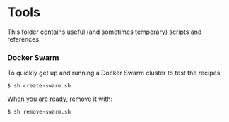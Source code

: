# Tools

This folder contains useful (and sometimes temporary) scripts and references.

### Docker Swarm

To quickly get up and running a Docker Swarm cluster to test the recipes:

    $ sh create-swarm.sh

When you are ready, remove it with:

    $ sh remove-swarm.sh

